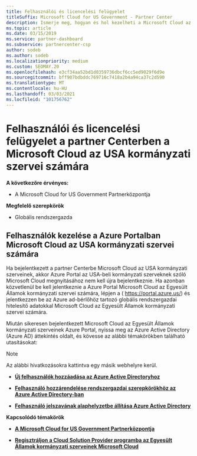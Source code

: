 ```yaml
---
title: Felhasználói és licencelési felügyelet
titleSuffix: Microsoft Cloud for US Government - Partner Center
description: Ismerje meg, hogyan és hol kezelheti a Microsoft Cloud az USA kormányzati partnerei, ügyfelei és licencei, valamint a jelszavak alaphelyzetbe állítása során.
ms.topic: article
ms.date: 03/15/2019
ms.service: partner-dashboard
ms.subservice: partnercenter-csp
author: sodeb
ms.author: sodeb
ms.localizationpriority: medium
ms.custom: SEOMAY.20
ms.openlocfilehash: e3cf34aa52bd1d0359736dbcf6cc5ed9029f6d9e
ms.sourcegitcommit: bff907bdbddc769716c7418a2b4a94ca37c2d590
ms.translationtype: MT
ms.contentlocale: hu-HU
ms.lasthandoff: 03/03/2021
ms.locfileid: "101756762"
---
```

# <a name="user-and-license-management-in-partner-center-for-microsoft-cloud-for-us-government"></a>Felhasználói és licencelési felügyelet a partner Centerben a Microsoft Cloud az USA kormányzati szervei számára

**A következőre érvényes:**

- A Microsoft Cloud for US Government Partnerközpontja

**Megfelelő szerepkörök**

- Globális rendszergazda

## <a name="how-to-manage-users-in-the-azure-portal-for-microsoft-cloud-for-us-government"></a>Felhasználók kezelése a Azure Portalban Microsoft Cloud az USA kormányzati szervei számára

Ha bejelentkezett a partner Centerbe Microsoft Cloud az USA kormányzati szerveinek, akkor Azure Portal az USA-beli kormányzati szerveknek szóló Microsoft Cloud megnyitásához nem kell újra bejelentkeznie. Ha azonban közvetlenül be kell jelentkeznie a Azure Portal Microsoft Cloud az Egyesült Államok kormányzati szervei számára, lépjen a ( https://portal.azure.us/) és jelentkezzen be az Azure ad-bérlőhöz tartozó globális rendszergazdai hitelesítő adatokkal Microsoft Cloud az Egyesült Államok kormányzati szervei számára.

Miután sikeresen bejelentkezett Microsoft Cloud az Egyesült Államok kormányzati szerveinek Azure Portal, nyissa meg az Azure Active Directory (Azure AD) áttekintés oldalt, és kövesse az alábbi témakörökben található utasításokat:

> [!NOTE]  
> Az alábbi hivatkozásokra kattintva egy másik webhelyre kerül. 

-  [**Új felhasználók hozzáadása az Azure Active Directoryhoz**](/azure/active-directory/active-directory-users-create-azure-portal)

-  [**Felhasználó hozzárendelése rendszergazdai szerepkörökhöz az Azure Active Directory-ban**](/azure/active-directory/active-directory-users-assign-role-azure-portal)

-  [**Felhasználó jelszavának alaphelyzetbe állítása Azure Active Directory**](/azure/active-directory/active-directory-users-reset-password-azure-portal)

**Kapcsolódó témakörök**

-  [**A Microsoft Cloud for US Government Partnerközpontja**](partner-center-for-microsoft-us-govt-cloud.md)

-  [**Regisztráljon a Cloud Solution Provider programba az Egyesült Államok kormányzati szerveinek Microsoft Cloud**](enroll-in-csp-for-microsoft-us-govt-cloud.md)